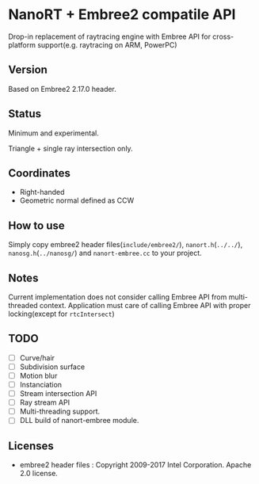 # NanoRT + Embree2 compatile API

Drop-in replacement of raytracing engine with Embree API for cross-platform support(e.g. raytracing on ARM, PowerPC)

## Version

Based on Embree2 2.17.0 header.

## Status

Minimum and experimental.

Triangle + single ray intersection only.

## Coordinates

* Right-handed
* Geometric normal defined as CCW

## How to use

Simply copy embree2 header files(`include/embree2/`), `nanort.h`(`../../`), `nanosg.h`(`../nanosg/`) and `nanort-embree.cc` to your project.

## Notes

Current implementation does not consider calling Embree API from multi-threaded context.
Application must care of calling Embree API with proper locking(except for `rtcIntersect`)

## TODO

* [ ] Curve/hair
* [ ] Subdivision surface
* [ ] Motion blur
* [ ] Instanciation
* [ ] Stream intersection API
* [ ] Ray stream API
* [ ] Multi-threading support.
* [ ] DLL build of nanort-embree module.

## Licenses

* embree2 header files : Copyright 2009-2017 Intel Corporation. Apache 2.0 license.
